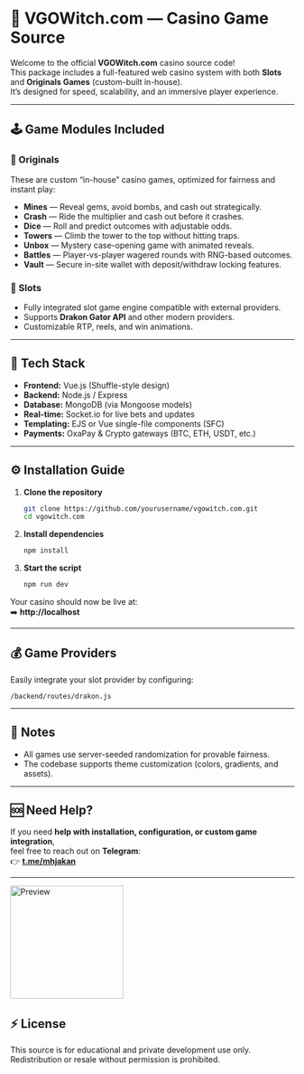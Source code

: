# 🎰 VGOWitch.com — Casino Game Source

Welcome to the official **VGOWitch.com** casino source code!  
This package includes a full-featured web casino system with both **Slots** and **Originals Games** (custom-built in-house).  
It’s designed for speed, scalability, and an immersive player experience.

---

## 🕹️ Game Modules Included

### 🎲 Originals
These are custom “in-house” casino games, optimized for fairness and instant play:
- **Mines** — Reveal gems, avoid bombs, and cash out strategically.  
- **Crash** — Ride the multiplier and cash out before it crashes.  
- **Dice** — Roll and predict outcomes with adjustable odds.  
- **Towers** — Climb the tower to the top without hitting traps.  
- **Unbox** — Mystery case-opening game with animated reveals.  
- **Battles** — Player-vs-player wagered rounds with RNG-based outcomes.  
- **Vault** — Secure in-site wallet with deposit/withdraw locking features.

### 🎰 Slots
- Fully integrated slot game engine compatible with external providers.  
- Supports **Drakon Gator API** and other modern providers.  
- Customizable RTP, reels, and win animations.

---

## 🧩 Tech Stack
- **Frontend:** Vue.js (Shuffle-style design)  
- **Backend:** Node.js / Express  
- **Database:** MongoDB (via Mongoose models)  
- **Real-time:** Socket.io for live bets and updates  
- **Templating:** EJS or Vue single-file components (SFC)  
- **Payments:** OxaPay & Crypto gateways (BTC, ETH, USDT, etc.)

---

## ⚙️ Installation Guide

1. **Clone the repository**
   ```bash
   git clone https://github.com/yourusername/vgowitch.com.git
   cd vgowitch.com
   ```

2. **Install dependencies**
   ```bash
   npm install
   ```


3. **Start the script**
   ```bash
   npm run dev
   ```


Your casino should now be live at:  
➡️ **http://localhost**

---

## 💰 Game Providers
Easily integrate your slot provider by configuring:
```
/backend/routes/drakon.js
```


---

## 🧠 Notes
- All games use server-seeded randomization for provable fairness.    
- The codebase supports theme customization (colors, gradients, and assets).  

---

## 🆘 Need Help?
If you need **help with installation, configuration, or custom game integration**,  
feel free to reach out on **Telegram**:  
👉 **[t.me/mhjakan](https://t.me/mhjakan)**

---

<img src="./screenshot.png" alt="Preview" width="200" />



## ⚡ License
This source is for educational and private development use only.  
Redistribution or resale without permission is prohibited.
